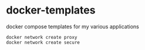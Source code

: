 # docker-templates
docker compose templates for my various applications

```
docker network create proxy
docker network create secure
```